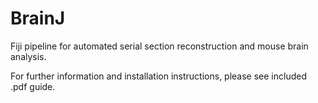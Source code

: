 # BrainJ
Fiji pipeline for automated serial section reconstruction and mouse brain analysis.

For further information and installation instructions, please see included .pdf guide.
